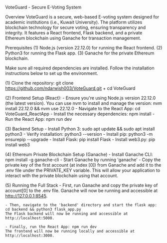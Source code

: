 VoteGuard - Secure E-Voting System

Overview
VoteGuard is a secure, web-based E-voting system designed for academic institutions (i.e., Kuwait University). The platform utilizes blockchain technology for secure voting, ensuring transparency and integrity. It features a React frontend, Flask backend, and a private Ethereum blockchain using Ganache for transaction management.

Prerequisites
(1) Node.js (version 22.12.0) for running the React frontend.
(2) Python3 for running the Flask app.
(3) Ganache for the private Ethereum blockchain.

Make sure all required dependencies are installed. Follow the installation instructions below to set up the environment.

(1) Clone the repository: git clone https://github.com/ndarwish003/VoteGuard.git + cd VoteGuard

(2) Frontend Setup (React):
    - Ensure you're using Node.js version 22.12.0 (the latest version). You can use nvm to install and manage the version: nvm install 22.12.0 && nvm use 22.12.0
    - Navigate to the React App: cd VoteGuard_ReactApp
    - Install the necessary dependencies: npm install
    - Run the React App: npm run dev

(3) Backend Setup
    - Install Python 3: sudo apt update && sudo apt install python3
    - Verify installation: python3 --version
    - Install pip: python3 -m ensurepip --upgrade
    - Install Flask: pip install Flask
    - Install web3.py: pip install web3

(4) Ethereum Private Blockchain Setup (Ganache)
    - Install Ganache CLI: npm install -g ganache-cli
    - Start Ganache by running 'ganache'
    - Copy the private key of the first account (at index [0]) from Ganache and add it to the .env file under the PRIVATE_KEY variable.  This will allow your application to interact with the private blockchain using that account.

(5) Running the Full Stack
    - First, run Ganache and copy the private key of account[0] to the .env file.
    Ganache will now be running and accessible at http://127.0.0.1:8545.

    - Then, navigate to the 'backend' directory and start the flask app: cd backend && python3 flask_app.py
    The Flask backend will now be running and accessible at http://localhost:5000.
    
    - Finally, run the React App: npm run dev
    The frontend will now be running locally and accessible at http://localhost:3000.
